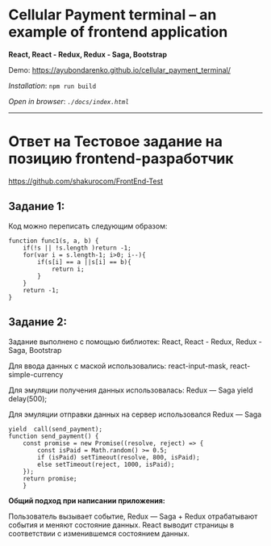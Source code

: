 # Cellular Payment terminal – an example of frontend application

**React, React - Redux, Redux - Saga, Bootstrap**

Demo: https://ayubondarenko.github.io/cellular_payment_terminal/

_Installation_: `npm run build`

_Open in browser_: _`./docs/index.html`_

<hr>

# Ответ на Тестовое задание на позицию frontend-разработчик
https://github.com/shakurocom/FrontEnd-Test

Задание 1:
---------

Код можно переписать следующим образом:

```
function func1(s, a, b) {
    if(!s || !s.length )return -1;
    for(var i = s.length-1; i>0; i--){
        if(s[i] == a ||s[i] == b){
            return i;
        }
    }
    return -1;
}
```


Задание 2:
-------

Задание выполнено с помощью библиотек: React, React - Redux, Redux - Saga, Bootstrap

Для ввода данных с маской использовались:  react-input-mask,  react-simple-currency

Для эмуляции получения данных использовалась: Redux — Saga  yield delay(500);

Для эмуляции отправки данных на сервер использовался  Redux — Saga 

```
yield  call(send_payment);
function send_payment() {
    const promise = new Promise((resolve, reject) => {
        const isPaid = Math.random() >= 0.5;
        if (isPaid) setTimeout(resolve, 800, isPaid);
        else setTimeout(reject, 1000, isPaid);
    });
    return promise;
    }
```

**Общий подход при написании приложения:**

Пользователь вызывает событие,  Redux — Saga +  Redux отрабатывают события и меняют состояние данных. React выводит страницы в соответствии  с изменившемся состоянием данных.
